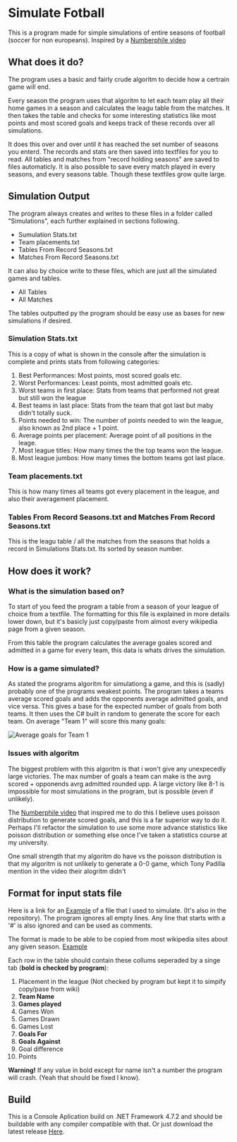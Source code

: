 # Simulate Fotball
This is a program made for simple simulations of entire seasons of football (soccer for non europeans).
Inspired by a [Numberphile video](https://www.youtube.com/watch?v=Vv9wpQIGZDw)

## What does it do? 
The program uses a basic and fairly crude algoritm to decide how a certrain game will end. 

Every season the program uses that algoritm to let each team play all their home games in a season and calculates the leagu table from the matches. 
It then takes the table and checks for some interesting statistics like most points and most scored goals and keeps track of these records over all simulations.

It does this over and over until it has reached the set number of seasons you enterd. 
The records and stats are then saved into textfiles for you to read. 
All tables and matches from "record holding seasons" are saved to files automaticly. 
It is also possible to save every match played in every seasons, and every seasons table. Though these textfiles grow quite large. 

## Simulation Output 
The program always creates and writes to these files in a folder called "Simulations", each further explained in sections following.
* Sumulation Stats.txt
* Team placements.txt
* Tables From Record Seasons.txt
* Matches From Record Seasons.txt

It can also by choice write to these files, which are just all the simulated games and tables.
* All Tables
* All Matches 

The tables outputted py the program should be easy use as bases for new simulations if desired. 
### Simulation Stats.txt
This is a copy of what is shown in the console after the simulation is complete and prints stats from following categories:
1. Best Performances: Most points, most scored goals etc. 
2. Worst Performances: Least points, most admitted goals etc. 
3. Worst teams in first place: Stats from teams that performed not great but still won the league
4. Best teams in last place: Stats from the team that got last but maby didn't totally suck. 
5. Points needed to win: The number of points needed to win the league, also known as 2nd place + 1 point.
6. Average points per placement: Average point of all positions in the leage.
7. Most league titles: How many times the the top teams won the league.
8. Most league jumbos: How many times the bottom teams got last place. 

### Team placements.txt
This is how many times all teams got every placement in the league, and also their averagement placement. 

### Tables From Record Seasons.txt and Matches From Record Seasons.txt
This is the leagu table / all the matches from the seasons that holds a record in Simulations Stats.txt.
Its sorted by season number.

## How does it work? 
### What is the simulation based on?
To start of you feed the program a table from a season of your league of choice from a textfile. 
The formatting for this file is explained in more details lower down, but it's basicly just copy/paste from almost every wikipedia page from a given season. 

From this table the program calculates the average goales scored and admitted in a game for every team, this data is whats drives the simulation. 

### How is a game simulated? 
As stated the programs algoritm for simulationg a game, and this is (sadly) probably one of the programs weakest points. 
The program takes a teams average scored goals and adds the opponents average admitted goals, and vice versa. This gives a base for the expected number of goals from both teams. 
It then uses the C# built in random to generate the score for each team. 
On average "Team 1" will score this many goals: 

![Average goals for Team 1](https://i.imgur.com/4NaWjKH.png)

### Issues with algoritm
The biggest problem with this algoritm is that i won't give any unexpecedly large victories. The max number of goals a team can make is the avrg scored + opponends avrg admitted rounded upp. A large victory like 8-1 is impossible for most simulations in the program, but is possible (even if unlikely). 

The [Numberphile video](https://www.youtube.com/watch?v=Vv9wpQIGZDw) that inspired me to do this I believe uses poisson distribution to generate scored goals, and this is a far superior way to do it. Perhaps I'll refactor the simulation to use some more advance statistics like poisson distribution or something else once I've taken a statistics course at my university.

One small strength that my algoritm do have vs the poisson distribution is that my algoritm is not unlikely to generate a 0-0 game, which Tony Padilla mention in the video their alogritm didn't

## Format for input stats file 
Here is a link for an [Example](https://pastebin.com/kMw1kDn9) of a file that I used to simulate. (It's also in the repository).
The program ignores all empty lines.
Any line that starts with a '#' is also ignored and can be used as comments. 

The format is made to be able to be copied from most wikipedia sites about any given season. [Example](https://en.wikipedia.org/wiki/2019%E2%80%9320_Premier_League#League_table)

Each row in the table should contain these collums seperaded by a singe tab (**bold is checked by program**):
1. Placement in the league (Not checked by program but kept it to simpify copy/pase from wiki) 
2. **Team Name**
3. **Games played**
4. Games Won
5. Games Drawn
6. Games Lost
7. **Goals For**
8. **Goals Against**
9. Goal difference
10. Points

**Warning!**
If any value in bold except for name isn't a number the program will crash. (Yeah that should be fixed I know). 

## Build
This is a Console Aplication build on .NET Framework 4.7.2 and should be buildable with any compiler compatible with that. 
Or just download the latest release [Here](https://github.com/RobinClaesson/SimulateFootball/releases/tag/v1.0). 

